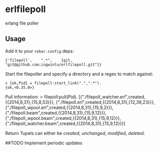 erlfilepoll
===========

erlang file poller

## Usage ##
Add it to your `rebar.config` deps:

    {'filepoll',    ".*",    {git, "git@github.com:ingwinlu/erlfilepoll.git"}}

Start the filepoller and specify a directory and a regex to match against:

    > {ok,Pid} = filepoll:start_link(".",".*").
    {ok,<0.35.0>}

Pull information:
    > filepoll:pull(Pid).
    [{"./filepoll_watcher.erl",created,{{2014,8,31},{15,8,53}}},
     {"./filepoll.erl",created,{{2014,8,31},{12,39,23}}},
     {"./filepoll_wpool.erl",created,{{2014,8,31},{15,9,2}}},
     {"./filepoll.beam",created,{{2014,8,31},{15,9,12}}},
     {"./filepoll_wpool.beam",created,{{2014,8,31},{15,9,12}}},
     {"./filepoll_watcher.beam",created,{{2014,8,31},{15,9,12}}}]

Return Tupels can either be _created_, _unchanged_, _modified_, _deleted_.

##TODO
Implement periodic updates